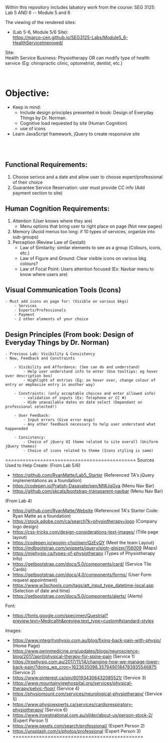 Within this repository includes labatory work from the course: SEG 3125: Lab 5 AND 6 -- Module 5 and 6

The viewing of the rendered sites:
* (Lab 5-6, Module 5/6 Site): <br>
https://marco-cen.github.io/SEG3125-Labs/Module5_6-HealthServiceImproved/

Site: <br> Health Service Business: Physiotherapy OR can modify type of health service (Eg: chiropractic clinic, optometrist, dentist, etc.)

<br>

# Objective:
- Keep in mind:
    - Include design principles presented in book: Design of Everyday Things by Dr. Norman.
    - Cognitive load requested by site (Human Cognition)
    - use of icons 
- Learn JavaScript framework, jQuery to create responsive site

<br> <br>

## Functional Requirements:
1) Choose serivce and a date and allow user to choose expert/professional of their choice
2) Guarantee Service Reservation: user must provide CC info (Add payment section to site)

## Human Cognition Requirements:
1) Attention (User knows where they are)
    - Menu options that bring user to right place on page (Not new pages)
2) Memory (Avoid menus too long: if 10 types of services, organize into sub-groups)
3) Perception (Review Law of Gestalt)
    - Law of Similarity: similar elements to see as a group (Colours, icons, etc.)
    - Law of Figure and Ground: Clear visible icons on various bkg colours?
    - Law of Focal Point: Users attention focused (Ex: Navbar menu to know where users are)

## Visual Communication Tools (Icons)
    - Must add icons on page for: (Visible on various bkgs)
        - Services 
        - Experts/Professionals
        - Payment
        - 2 other elements of your choice

## Design Principles (From book: Design of Everyday Things by Dr. Norman)
    - Previous Lab: Visibility & Consistency
    - Now, Feedback and Constraints

        - Visibility and Affordance: (See can do and understand)
            - Help user understand info to enter (Use tooltips: eg hover over description box)
            - Highlight of entries (Eg: on hover over, change colour of entry or emphasize entry in another way)

        - Constraints: (only acceptable choices and enter allowed info)
            - validation of inputs (Ex: Telephone or CC #)
            - Hide unavailable dates on date select (Dependant on professional selected!)

        - User Feedback:
            - Input errors (Give error msgs)
            - Any other feedback necessary to help user understand what happeneded

        - Consistency:
            - Choice of jQuery UI theme related to site overall (Uniform jQuery themes)
            - Choice of icons related to theme (Icons styling is same)




=============================================
Sources Used to Help Create:
(From Lab 5/6)
- https://github.com/RyanMatte/Lab5_Starter (Referenced TA's jQuery implementations as a foundation)
- https://codepen.io/Pratish-Dasavate/pen/MWJqGva (Menu Nav Bar)
- https://github.com/skcals/bootstrap-transparent-navbar (Menu Nav Bar)



(From Lab 4)
- https://github.com/RyanMatte/Website (Referenced TA's Starter Code: Ryan Matte as a foundation)
- https://stock.adobe.com/ca/search?k=physiotherapy+logo (Company logo design)
- https://css-tricks.com/design-considerations-text-images/ (Title page layout)
- https://codepen.io/woojin-choi/pen/QzEvQY (Meet the team Layout)
- https://mdbootstrap.com/snippets/jquery/piotr-glejzer/156009 (Maps)
- https://mjphysio.ca/types-of-physiotherapy (Types of Physiotherapy Info)
- https://getbootstrap.com/docs/5.0/components/card/ (Service Tile Cards)
- https://getbootstrap.com/docs/4.0/components/forms/ (User Form request appointment)
- https://www.w3schools.com/tags/att_input_type_datetime-local.asp (Selection of date and time)
- https://getbootstrap.com/docs/5.0/components/alerts/ (Alerts)

Font:
- https://fonts.google.com/specimen/Questrial?preview.text=Medicalth&preview.text_type=custom#standard-styles 

Images:
- https://www.integrityphysio.com.au/blog/fixing-back-pain-with-physio/  (Home Page)
- https://www.pennmedicine.org/updates/blogs/neuroscience-blog/2017/april/physical-therapy-for-spine-pain  (Service 1)
- https://trpphysio.com.au/2017/11/14/changing-how-we-manage-lower-back-pain/?doing_wp_cron=1623635098.3579490184783935546875 (Service 2)
- https://www.pinterest.ca/pin/601934306432085521/ (Service 3)
- https://www.mountainviewhospital.org/services/physical-therapy/pelvic-floor/ (Service 4)
- https://physiomount.com/services/neurological-physiotherapy/ (Service 5)
- https://www.physioexperts.ca/services/cardiorespiratory-physiotherapy/ (Service 6)
- https://www.investnational.com.au/slider/about-us/person-stock-2/ (Expert Person 1)
- https://www.pexels.com/search/professional/ (Expert Person 2)
- https://unsplash.com/s/photos/professional (Expert Person 3)
=============================================
